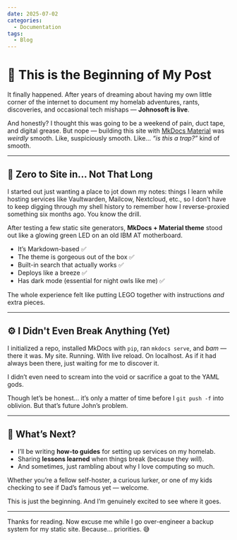 ```yaml
---
date: 2025-07-02
categories:
  - Documentation
tags: 
  - Blog
---
```


# 🚀 This is the Beginning of My Post

It finally happened. After years of dreaming about having my own little corner of the internet to document my homelab adventures, rants, discoveries, and occasional tech mishaps — **Johnosoft is live**.

And honestly? I thought this was going to be a weekend of pain, duct tape, and digital grease. But nope — building this site with [MkDocs Material](https://squidfunk.github.io/mkdocs-material/) was *weirdly* smooth. Like, suspiciously smooth. Like… *“is this a trap?”* kind of smooth.

---

## 🧱 Zero to Site in... Not That Long

I started out just wanting a place to jot down my notes: things I learn while hosting services like Vaultwarden, Mailcow, Nextcloud, etc., so I don’t have to keep digging through my shell history to remember how I reverse-proxied something six months ago. You know the drill.

After testing a few static site generators, **MkDocs + Material theme** stood out like a glowing green LED on an old IBM AT motherboard.

- It’s Markdown-based ✅  
- The theme is gorgeous out of the box ✅  
- Built-in search that actually works ✅  
- Deploys like a breeze ✅  
- Has dark mode (essential for night owls like me) ✅  

The whole experience felt like putting LEGO together with instructions *and* extra pieces.

---

## ⚙️ I Didn't Even Break Anything (Yet)

I initialized a repo, installed MkDocs with `pip`, ran `mkdocs serve`, and *bam* — there it was. My site. Running. With live reload. On localhost. As if it had always been there, just waiting for me to discover it.

I didn’t even need to scream into the void or sacrifice a goat to the YAML gods.

Though let’s be honest… it’s only a matter of time before I `git push -f` into oblivion. But that’s future John’s problem.

---

## 🧪 What’s Next?

- I’ll be writing **how-to guides** for setting up services on my homelab.
- Sharing **lessons learned** when things break (because they *will*).
- And sometimes, just rambling about why I love computing so much.

Whether you’re a fellow self-hoster, a curious lurker, or one of my kids checking to see if Dad’s famous yet — welcome.

This is just the beginning. And I’m genuinely excited to see where it goes.

---

Thanks for reading. Now excuse me while I go over-engineer a backup system for my static site. Because… priorities. 😅
